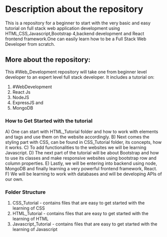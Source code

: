 # Description about the repository
This is a repository for a beginner to start with the very basic and easy tutorial on full stack web application development using HTML,CSS,Javascript,Bootstrap 4,backend development and React frontend framework.One can easily learn how to be a Full Stack Web Developer from scratch.

## **More about the repository:**

This #Web_Development repository will take one from beginner level developer to an expert level full stack developer.
It includes a tutorial on: 
1. #WebDevelopment 
2. React Js
3. NodeJS
4. ExpressJS and 
5. MongoDB

### **How to Get Started with the tutorial**
A) One can start with HTML_Tutorial folder and how to work with elements and tags and use them on the website accordingly. 
B) Next comes the styling part with CSS, can be found in CSS_Tutorial folder, its concepts, how it works. 
C) To add functionalities to the websites we will be learning Javascript. 
D) The next part of the tutorial will be about Bootstrap and how to use its classes and make responsive websites using bootstrap row and column properties. 
E) Lastly, we will be entering into backend using node, MongoDB and finally learning a very powerful frontend framework, React. 
F) We will be learning to work with databases and will be developing APIs of our own. 


### **Folder Structure**
1. CSS_Tutorial - contains files that are easy to get started with the learning of CSS
2. HTML_Tutorial - contains files that are easy to get started with the learning of HTML
3. Javascript_Tutorial - contains files that are easy to get started with the learning of Javascript



